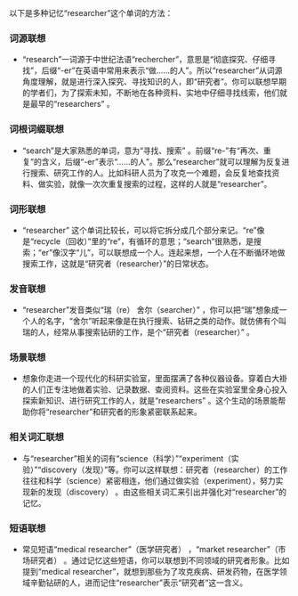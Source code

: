 以下是多种记忆“researcher”这个单词的方法：

### 词源联想
 - “research”一词源于中世纪法语“rechercher”，意思是“彻底探究、仔细寻找”，后缀“-er”在英语中常用来表示“做……的人”。所以“researcher”从词源角度理解，就是进行深入探究、寻找知识的人，即“研究者”。你可以联想早期的学者们，为了探索未知，不断地在各种资料、实地中仔细寻找线索，他们就是最早的“researchers” 。

### 词根词缀联想
 - “search”是大家熟悉的单词，意为“寻找、搜索” 。前缀“re-”有“再次、重复”的含义，后缀“-er”表示“……的人”。那么“researcher”就可以理解为反复进行搜索、研究工作的人。比如科研人员为了攻克一个难题，会反复地查找资料、做实验，就像一次次重复搜索的过程，这样的人就是“researcher”。 

### 词形联想
 - “researcher” 这个单词比较长，可以将它拆分成几个部分来记。“re”像是“recycle（回收）”里的“re”，有循环的意思；“search”很熟悉，是搜索；“er”像汉字“儿”，可以联想成一个人。连起来想，一个人在不断循环地做搜索工作，这就是“研究者（researcher）”的日常状态。 

### 发音联想
 - “researcher”发音类似“瑞（re）  舍尔（searcher）” ，你可以把“瑞”想象成一个人的名字，“舍尔”听起来像是在执行搜索、钻研之类的动作。就仿佛有个叫瑞的人，经常从事搜索钻研的工作，是个“研究者（researcher）” 。 

### 场景联想
 - 想象你走进一个现代化的科研实验室，里面摆满了各种仪器设备。穿着白大褂的人们正专注地做着实验、记录数据、查阅资料。这些在实验室里全身心投入探索新知识、进行研究工作的人，就是“researchers” 。这个生动的场景能帮助你将“researcher”和研究者的形象紧密联系起来。 

### 相关词汇联想
 - 与“researcher”相关的词有“science（科学）”“experiment（实验）”“discovery（发现）”等。你可以这样联想：研究者（researcher）的工作往往和科学（science）紧密相连，他们通过做实验（experiment），努力实现新的发现（discovery） 。由这些相关词汇来引出并强化对“researcher”的记忆。 

### 短语联想
 - 常见短语“medical researcher”（医学研究者） ，“market researcher”（市场研究者） 。通过记忆这些短语，你可以联想到不同领域的研究者形象。比如提到“medical researcher”，就想到那些为了攻克疾病、研发药物，在医学领域辛勤钻研的人，进而记住“researcher”表示“研究者”这一含义。 